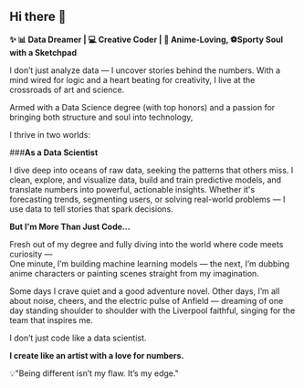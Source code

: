 ## Hi there 👋


 **✨ 📊 Data Dreamer | 💻 Creative Coder | 🎨 Anime-Loving, ⚽Sporty Soul with a Sketchpad**

I don’t just analyze data — I uncover stories behind the numbers. With a mind wired for logic and a heart beating for creativity, 
I live at the crossroads of art and science.

Armed with a Data Science degree (with top honors) and a passion for bringing both structure and soul into technology, 

I thrive in two worlds:

###**As a Data Scientist**

I dive deep into oceans of raw data, seeking the patterns that others miss.
I clean, explore, and visualize data, build and train predictive models, and translate numbers into powerful, actionable insights.
Whether it's forecasting trends, segmenting users, or solving real-world problems 
— I use data to tell stories that spark decisions.

**But I'm More Than Just Code...**

Fresh out of my degree and fully diving into the world where code meets curiosity —  
One minute, 
I’m building machine learning models — the next, 
I’m dubbing anime characters or painting scenes straight from my imagination.

Some days I crave quiet and a good adventure novel. Other days, I’m all about noise, cheers,
and the electric pulse of Anfield — dreaming of one day standing shoulder to shoulder with the Liverpool faithful,
singing for the team that inspires me.

I don’t just code like a data scientist.

**I create like an artist with a love for numbers.**

💡"Being different isn’t my flaw. It’s my edge."

